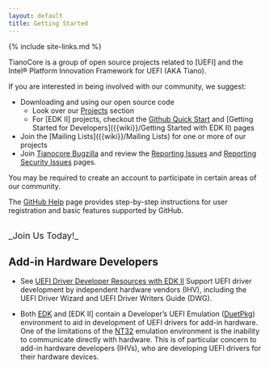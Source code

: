 ```yaml
---
layout: default
title: Getting Started
---
```

{% include site-links.md %}

TianoCore is a group of open source projects related to [UEFI] and
the Intel&reg; Platform Innovation Framework for UEFI (AKA Tiano).

If you are interested in being involved with our community, we suggest:

* Downloading and using our open source code
  * Look over our [Projects]({{wiki}}/Additional-Projects) section 
  * For [EDK II] projects, checkout the
    [Github Quick Start]({{wiki}}/SourceForge-to-Github-Quick-Start) and
    [Getting Started for Developers]({{wiki}}/Getting Started with EDK II)
    pages
* Join the [Mailing Lists]({{wiki}}/Mailing Lists) for one or more of
  our projects
* Join [Tianocore Bugzilla](https://bugzilla.tianocore.org/) and review
  the [Reporting Issues]({{wiki}}/Reporting-Issues) and 
  [Reporting Security Issues]({{wiki}}/Reporting-Security-Issues) pages.

You may be required to create an account to participate in certain
areas of our community.

The [GitHub Help](https://help.github.com/) page provides step-by-step
instructions for user registration and basic features supported by
GitHub.

<br>
<span style="font-size: 125%">_Join Us Today!_</span>

## Add-in Hardware Developers

* See [UEFI Driver Developer Resources with EDK
  II]({{wiki}}/Driver-Developer) Support UEFI driver development by
  independent hardware vendors (IHV), including the UEFI Driver Wizard
  and UEFI Driver Writers Guide (DWG).

* Both [EDK]({{wiki}}/EDK) and [EDK II] contain a Developer’s UEFI
  Emulation ([DuetPkg]({{wiki}}/DuetPkg)) environment to aid in
  development of UEFI drivers for add-in hardware. One of the
  limitations of the [NT32]({{wiki}}/NT32) emulation environment is
  the inability to communicate directly with hardware. This is of
  particular concern to add-in hardware developers (IHVs), who are
  developing UEFI drivers for their hardware devices.

